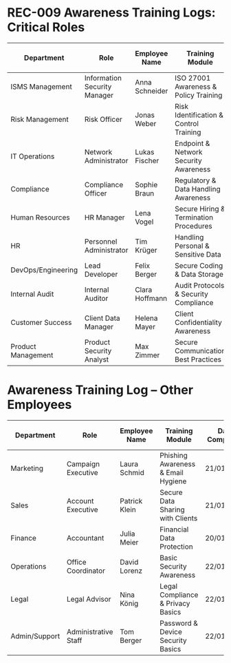# REC-009 Awareness Training Logs: Critical Roles

| Department          | Role                     | Employee Name   | Training Module                           | Date Completed | Completion Status | Phishing Simulation Date | Simulation Result | Follow-up Required |
|--------------------|--------------------------|-----------------|-------------------------------------------|----------------|-------------------|--------------------------|-------------------|--------------------|
| ISMS Management    | Information Security Manager | Anna Schneider | ISO 27001 Awareness & Policy Training     | 15/01/2025     | ✅ Completed       | 28/02/2025               | Passed            | No                 |
| Risk Management    | Risk Officer              | Jonas Weber     | Risk Identification & Control Training    | 16/01/2025     | ✅ Completed       | 28/02/2025               | Passed            | No                 |
| IT Operations      | Network Administrator     | Lukas Fischer   | Endpoint & Network Security Awareness     | 15/01/2025     | ✅ Completed       | 28/02/2025               | Failed            | ✅ Yes             |
| Compliance         | Compliance Officer        | Sophie Braun    | Regulatory & Data Handling Awareness      | 16/01/2025     | ✅ Completed       | 28/02/2025               | Passed            | No                 |
| Human Resources    | HR Manager                | Lena Vogel      | Secure Hiring & Termination Procedures    | 17/01/2025     | ✅ Completed       | 28/02/2025               | Passed            | No                 |
| HR                 | Personnel Administrator   | Tim Krüger      | Handling Personal & Sensitive Data        | 17/01/2025     | ✅ Completed       | 28/02/2025               | Passed            | No                 |
| DevOps/Engineering | Lead Developer            | Felix Berger    | Secure Coding & Data Storage              | 18/01/2025     | ✅ Completed       | 28/02/2025               | Failed            | ✅ Yes             |
| Internal Audit     | Internal Auditor          | Clara Hoffmann  | Audit Protocols & Security Compliance     | 17/01/2025     | ✅ Completed       | 28/02/2025               | Passed            | No                 |
| Customer Success   | Client Data Manager       | Helena Mayer    | Client Confidentiality Awareness          | 19/01/2025     | ✅ Completed       | 28/02/2025               | Passed            | No                 |
| Product Management | Product Security Analyst  | Max Zimmer      | Secure Communication Best Practices       | 19/01/2025     | ✅ Completed       | 28/02/2025               | Passed            | No                 |

# Awareness Training Log – Other Employees

| Department      | Role                  | Employee Name   | Training Module                          | Date Completed | Completion Status | Simulation Result | Follow-up Required |
|-----------------|----------------------|-----------------|------------------------------------------|----------------|-------------------|-------------------|--------------------|
| Marketing       | Campaign Executive    | Laura Schmid    | Phishing Awareness & Email Hygiene       | 21/01/2025     | ✅ Completed       | Passed            | No                 |
| Sales           | Account Executive     | Patrick Klein   | Secure Data Sharing with Clients         | 21/01/2025     | ✅ Completed       | Passed            | No                 |
| Finance         | Accountant            | Julia Meier     | Financial Data Protection                | 20/01/2025     | ✅ Completed       | Failed            | ✅ Yes             |
| Operations      | Office Coordinator    | David Lorenz    | Basic Security Awareness                 | 22/01/2025     | ✅ Completed       | Passed            | No                 |
| Legal           | Legal Advisor         | Nina König      | Legal Compliance & Privacy Basics        | 22/01/2025     | ✅ Completed       | Passed            | No                 |
| Admin/Support   | Administrative Staff  | Tom Berger      | Password & Device Security Basics        | 22/01/2025     | ✅ Completed       | Passed            | No                 |
